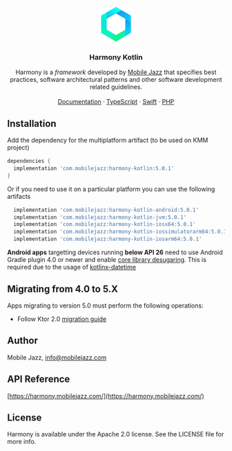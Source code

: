 <p align="center">
  <a href="https://harmony.mobilejazz.com">
    <img src="https://raw.githubusercontent.com/mobilejazz/metadata/master/images/icons/harmony.svg" alt="MJ Harmony logo" width="80" height="80">
  </a>

<h3 align="center">Harmony Kotlin</h3>

  <p align="center">
    Harmony is a <em>framework</em> developed by <a href="https://mobilejazz.com">Mobile Jazz</a> that specifies best practices, software architectural patterns and other software development related guidelines.
    <br />
    <br />
    <a href="https://harmony.mobilejazz.com">Documentation</a>
    ·
    <a href="https://github.com/mobilejazz/harmony-typescript">TypeScript</a>
    ·
    <a href="https://github.com/mobilejazz/harmony-swift">Swift</a>
    ·
    <a href="https://github.com/mobilejazz/harmony-php">PHP</a>
  </p>
</p>

## Installation

Add the dependency for the multiplatform artifact (to be used on KMM project)
```groovy
dependencies {
  implementation 'com.mobilejazz:harmony-kotlin:5.0.1'
}
```
Or if you need to use it on a particular platform you can use the following artifacts
```groovy
  implementation 'com.mobilejazz:harmony-kotlin-android:5.0.1'
  implementation 'com.mobilejazz:harmony-kotlin-jvm:5.0.1'
  implementation 'com.mobilejazz:harmony-kotlin-iosx64:5.0.1'
  implementation 'com.mobilejazz:harmony-kotlin-iossimulatorarm64:5.0.1'
  implementation 'com.mobilejazz:harmony-kotlin-iosarm64:5.0.1'
```
**Android apps** targetting devices running **below API 26** need to use Android Gradle plugin 4.0 or newer and enable [core library desugaring](https://developer.android.com/studio/write/java8-support#library-desugaring). This is required due to the usage of [kotlinx-datetime](https://github.com/Kotlin/kotlinx-datetime)

## Migrating from 4.0 to 5.X

Apps migrating to version 5.0 must perform the following operations:
 - Follow Ktor 2.0 [migration guide](https://ktor.io/docs/migrating-2.html)

## Author

Mobile Jazz, info@mobilejazz.com

## API Reference

[https://harmony.mobilejazz.com/](https://harmony.mobilejazz.com/)

## License

Harmony is available under the Apache 2.0 license. See the LICENSE file for more info.
